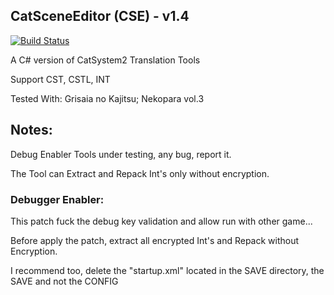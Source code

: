 ## CatSceneEditor (CSE) - v1.4
[![Build Status](https://travis-ci.org/ForumHulp/pageaddon.svg?branch=master)](http://vnx.uvnworks.com)


A C# version of CatSystem2 Translation Tools

Support CST, CSTL, INT

Tested With: Grisaia no Kajitsu; Nekopara vol.3

## Notes:
Debug Enabler Tools under testing, any bug, report it.

The Tool can Extract and Repack Int's only without encryption.


### Debugger Enabler:
This patch fuck the debug key validation and allow run with other game...

Before apply the patch, extract all encrypted Int's and Repack without Encryption.

I recommend too, delete the "startup.xml" located in the SAVE directory, the SAVE and not the CONFIG

